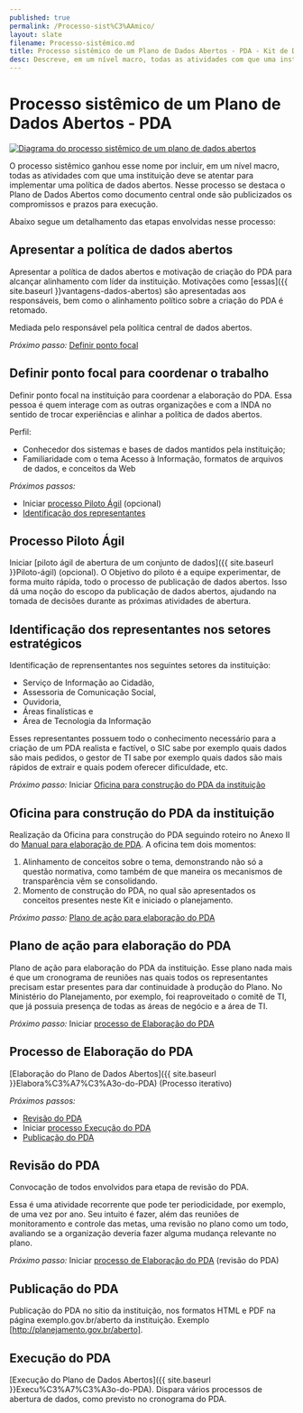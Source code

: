 ```yaml
---
published: true
permalink: /Processo-sist%C3%AAmico/
layout: slate
filename: Processo-sistêmico.md
title: Processo sistêmico de um Plano de Dados Abertos - PDA - Kit de Dados Abertos
desc: Descreve, em um nível macro, todas as atividades com que uma instituição deve se atentar para implementar uma política de dados abertos.
---
```


Processo sistêmico de um Plano de Dados Abertos - PDA
====

[<img alt="Diagrama do processo sistêmico de um plano de dados abertos" src="https://raw.githubusercontent.com/dadosgovbr/kit/master/public/img/Processo%20Sist%C3%AAmico%20de%20um%20PDA.png">](https://raw.githubusercontent.com/dadosgovbr/kit/master/public/img/Processo%20Sist%C3%AAmico%20de%20um%20PDA%20-%20com%20titulo.png)

O processo sistêmico ganhou esse nome por incluir, em um nível macro, todas as atividades com que uma instituição deve se atentar para implementar uma política de dados abertos. Nesse processo se destaca o Plano de Dados Abertos como documento central onde são publicizados os compromissos e prazos para execução.

Abaixo segue um detalhamento das etapas envolvidas nesse processo:

## Apresentar a política de dados abertos <a name="apresentar-politica"></a>

Apresentar a política de dados abertos e motivação de criação do PDA para alcançar 
alinhamento com líder da instituição. Motivações como [essas]({{ site.baseurl }}vantagens-dados-abertos) são apresentadas aos
responsáveis, bem como o alinhamento político sobre a criação do PDA é retomado.

Mediada pelo responsável pela política central de dados abertos.

*Próximo passo:* [Definir ponto focal](#ponto-focal)

## Definir ponto focal para coordenar o trabalho <a name="ponto-focal"></a>

Definir ponto focal na instituição para coordenar a elaboração do PDA. Essa pessoa é 
quem interage com as outras organizações e com a INDA no sentido de trocar experiências
e alinhar a política de dados abertos.

Perfil:

* Conhecedor dos sistemas e bases  de dados mantidos pela instituição; 
* Familiaridade com o tema Acesso à Informação, formatos de arquivos de
 dados, e conceitos da Web

*Próximos passos:*

* Iniciar [processo Piloto Ágil](#piloto) (opcional)
* [Identificação dos representantes](#representantes)

## Processo Piloto Ágil <a name="piloto"></a>

Iniciar [piloto ágil de abertura de um conjunto de dados]({{ site.baseurl }}Piloto-ágil) (opcional). 
O Objetivo do piloto é a equipe experimentar, de forma muito rápida, todo o processo de
publicação de dados abertos. Isso dá uma noção do escopo da publicação de dados abertos, 
ajudando na tomada de decisões durante as próximas atividades de abertura.

## Identificação dos representantes nos setores estratégicos <a name="representantes"></a>

Identificação de reprensentantes nos seguintes setores da instituição:

* Serviço de Informação ao Cidadão,
* Assessoria de Comunicação Social,
* Ouvidoria,
* Áreas finalísticas e
* Área de Tecnologia da Informação 

Esses representantes possuem todo o conhecimento necessário para a criação de 
um PDA realista e factível, o SIC sabe por exemplo quais dados são mais pedidos, o gestor
de TI sabe por exemplo quais dados são mais rápidos de extrair e quais podem 
oferecer dificuldade, etc.

*Próximo passo:* Iniciar [Oficina para construção do PDA da instituição](#oficina)

## Oficina para construção do PDA da instituição <a name="oficina"></a>

Realização da Oficina para construção do PDA seguindo roteiro no Anexo II
do [Manual para elaboração de PDA](http://www.planejamento.gov.br/editoria.asp?p=editoria&index=115&ler=c820). 
A oficina tem dois momentos:

1. Alinhamento de conceitos sobre o tema, demonstrando não só a questão normativa, como 
também de que maneira os mecanismos de transparência vêm se consolidando.
2. Momento de construção do PDA, no qual são apresentados os conceitos presentes 
neste Kit e iniciado o planejamento.

*Próximo passo:* [Plano de ação para elaboração do PDA](#plano-para-pda)

## Plano de ação para elaboração do PDA <a name="plano-para-pda"></a>

Plano de ação para elaboração do PDA da instituição. Esse plano nada mais é que um cronograma
de reuniões nas quais todos os representantes precisam estar presentes para dar continuidade
à produção do Plano. No Ministério do Planejamento, por exemplo, foi reaproveitado o 
comitê de TI, que já possuia presença de todas as áreas de negócio e a área de TI.

*Próximo passo:* Iniciar [processo de Elaboração do PDA](#elaborar-pda)

## Processo de Elaboração do PDA <a name="elaborar-pda"></a>

[Elaboração do Plano de Dados Abertos]({{ site.baseurl }}Elabora%C3%A7%C3%A3o-do-PDA) (Processo iterativo)

*Próximos passos:*

* [Revisão do PDA](#revisao-pda)
* Iniciar [processo Execução do PDA](#execucao-pda)
* [Publicação do PDA](#publicar-pda)

## Revisão do PDA <a name="revisao-pda"></a>

Convocação de todos envolvidos para etapa de revisão do PDA.

Essa é uma atividade recorrente que pode ter periodicidade, por exemplo, de uma vez por ano.
Seu intuito é fazer, além das reuniões de monitoramento e controle das metas, uma revisão 
no plano como um todo, avaliando se a organização deveria fazer alguma mudança relevante no plano.

*Próximo passo:* Iniciar [processo de Elaboração do PDA](#elaborar-pda) (revisão do PDA)

## Publicação do PDA <a name="publicar-pda"></a>

Publicação do PDA no sítio da instituição, nos formatos HTML e PDF na página
exemplo.gov.br/aberto da instituição. Exemplo [http://planejamento.gov.br/aberto].

## Execução do PDA <a name="execucao-pda"></a>

[Execução do Plano de Dados Abertos]({{ site.baseurl }}Execu%C3%A7%C3%A3o-do-PDA).
Dispara vários processos de abertura de dados, como previsto no cronograma do PDA.

